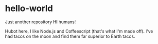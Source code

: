 # hello-world
Just another repository
HI humans!

Hubot here, I like Node.js and Coffeescript (that's what I'm made off).
I've had tacos on the moon and find them far superior to Earth tacos.
